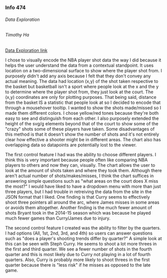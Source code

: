 ### Info 474
###### Data Exploration
###### Timothy Ha
[Data Exploration link](students.washington.edu/junkwan/dataExp)

I chose to visually encode the NBA player shot data the way I did because it helps the user understand the data from a contextual standpoint. It uses location on a two-dimensional surface to show where the player shot from. I purposely didn't add any axis because I felt that they don't convey any actual meaning. The data had location (x,y) of the shot taken respective to the basket but basketball isn't a sport where people look at the x and the y to determine where the player shot from, they just look at the court. The (x,y) coordinates are only for plotting purposes. That being said, distance from the basket IS a statistic that people look at so I decided to encode that through a mousehover tooltip. I wanted to show the shots made/missed so I made them different colors. I chose yellow/red tones because they're both easy to see and distinguish from each other. I also purposely extended the height of the svg/g elements beyond that of the court to show some of the "crazy" shots some of these players have taken. Some disadvantages of this method is that it doesn't show the number of shots and it's not entirely clear how effective a shooter might be in different areas. The chart also has overlapping data so datapoints are potentially lost to the viewer.

The first control feature I had was the ability to choose different players. I think this is very important because people often like comparing NBA players to others and now they can, visually. The chart allows the user to look at the amount of shots taken and where they took them. Although there aren't actual number of shots/makes/misses, I think the chart suffices in answering simple questions such as "what areas on the court does X miss the most?" I would have liked to have a dropdown menu with more than just three players, but I had trouble in retreiving the data from the site in the JSON format that I liked. One finding is that Curry seems to effectively shoot three pointers all around the arc, where James misses in some areas or avoids them altogether. Another finding is the much fewer amount of shots Bryant took in the 2014-15 season which was because he played much fewer games than Curry/James due to injury.

The second control feature I created was the ability to filter by the quarters. I had options (All, 1st, 2nd, 3rd, and 4th) so users can answer questions such as "does a player's shooting trends differ by quarter?" A simple look at this can be seen with Steph Curry. He seems to shoot a lot more threes in the first and third quarter. We see a fewer number of shots in the fourth quarter and this is most likely due to Curry not playing in a lot of fourth quarters. Also, Curry is probably more likely to shoot threes in the first quarter because there is "less risk" if he misses as opposed to the late game.
